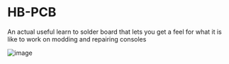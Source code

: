 # HB-PCB
An actual useful learn to solder board that lets you get a feel for what it is like to work on modding and repairing consoles




![image](https://github.com/user-attachments/assets/66b6b7d7-92c6-45f6-bf9c-d1b3f060c6cd)
